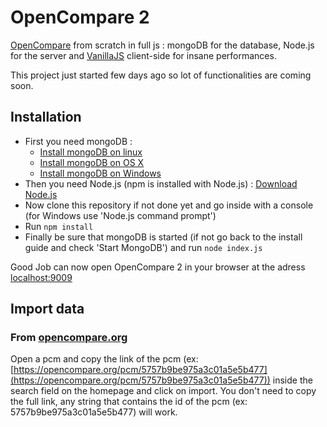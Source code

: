 # OpenCompare 2

[OpenCompare](https://github.com/OpenCompare/OpenCompare) from scratch in full js : mongoDB for the database, Node.js for the server and [VanillaJS](http://vanilla-js.com/) client-side for insane performances.

This project just started few days ago so lot of functionalities are coming soon.

## Installation
- First you need mongoDB :
  - [Install mongoDB on linux](https://docs.mongodb.com/manual/administration/install-on-linux/)
  - [Install mongoDB on OS X](https://docs.mongodb.com/manual/tutorial/install-mongodb-on-os-x/)
  - [Install mongoDB on Windows](https://docs.mongodb.com/manual/tutorial/install-mongodb-on-windows/)
- Then you need Node.js (npm is installed with Node.js) : [Download Node.js](https://nodejs.org/)
- Now clone this repository if not done yet and go inside with a console (for Windows use 'Node.js command prompt')
- Run `npm install`
- Finally be sure that mongoDB is started (if not go back to the install guide and check 'Start MongoDB') and run `node index.js`

Good Job can now open OpenCompare 2 in your browser at the adress [localhost:9009](localhost:9009)

## Import data

### From [opencompare.org](https://opencompare.org/)
Open a pcm and copy the link of the pcm (ex: [https://opencompare.org/pcm/5757b9be975a3c01a5e5b477](https://opencompare.org/pcm/5757b9be975a3c01a5e5b477)) inside the search field on the homepage and click on import. You don't need to copy the full link, any string that contains the id of the pcm (ex: 5757b9be975a3c01a5e5b477) will work.
